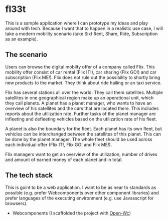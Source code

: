 # fl33t
This is a sample application where I can prototype my ideas and play around with tech.
Because I want that to happen in a realistic use case, I will take a modern mobility scenario (take Sixt Rent, Share, Ride, Subscription as an example).

## The scenario
Users can browse the digital mobilty offer of a company called Flix. This mobility offer consist of car rental (Flix IT!), car sharing (Flix GO!) and car subscription (Flix ME!). Flix does not rule out the possibility to shortly bring new products to the market. They think about ride hailing or an taxi service.

Flix has several stations all over the world. They call them satellites. Multiple satellites in one geographical region make up an operational unit, which they call planets. A planet has a planet manager, who wants to have an overview of his satellites and the cars that are located there. This includes reports about the utilization rate. Further tasks of the planet manager are infleeting and defleeting vehicles based on the utilization rate of his fleet.

A planet is also the boundary for the fleet. Each planet has its own fleet, but vehicles can be interchanged between the satellites of this planet. This can be done by the planet manager. The whole fleet should be used across each individual offer (Flix IT!, Flix GO! and Flix ME!).

Flix managers want to get an overview of the utilization, number of drives and amount of earned money of each planet and in total.

## The tech stack
This is goint to be a web application. I want to be as near to standards as possible (e.g. prefer Webcomponents over other component libraries) and prefer languages of the executing environment (e.g. use Javasscript for browsers).

* Webcomponents (I scaffolded the project with [Open-Wc](https://open-wc.org/init/))